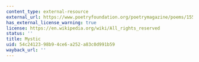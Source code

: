 ```yaml
---
content_type: external-resource
external_url: https://www.poetryfoundation.org/poetrymagazine/poems/155800/mystic
has_external_license_warning: true
license: https://en.wikipedia.org/wiki/All_rights_reserved
status: ''
title: Mystic
uid: 54c24123-98b9-4ce6-a252-a83c0d991b59
wayback_url: ''
---
```

